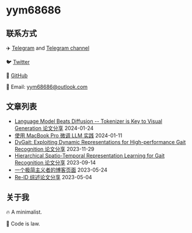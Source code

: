 # yym68686

## 联系方式

✈️ [Telegram](https://t.me/yym68686) and [Telegram channel](https://t.me/yymTalk)

🐦 [Twitter](https://twitter.com/yym68686)

📖 [GitHub](https://github.com/yym68686)

📮 Email: yym68686@outlook.com

## 文章列表

- [Language Model Beats Diffusion -- Tokenizer is Key to Visual Generation 论文分享](./post/MAGVITv2/index.md) 2024-01-24
- [使用 MacBook Pro 微调 LLM 实践](./post/fine-tuning/index.md) 2024-01-11
- [DyGait: Exploiting Dynamic Representations for High-performance Gait Recognition 论文分享](./post/DyGait/index.md) 2023-11-29
- [Hierarchical Spatio-Temporal Representation Learning for Gait Recognition 论文分享](./post/HSTL/index.md) 2023-09-14
- [一个极简主义者的博客页面](./post/purepage/index.md) 2023-05-24
- [Re-ID 综述论文分享](./post/reid-outlook-paper-share/index.md) 2023-05-04

## 关于我

🔥 A minimalist.

📖 Code is law.
